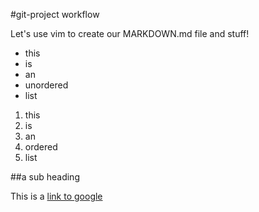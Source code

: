 #git-project workflow

Let's use vim to create our MARKDOWN.md file and stuff!

* this
* is
* an
* unordered
* list

1. this
2. is
3. an
4. ordered
5. list

##a sub heading

This is a [link to google](http://www.google.com)
